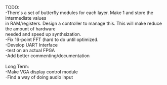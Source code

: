 TODO: <br>
-There's a set of butterfly modules for each layer. Make 1 and store the intermediate values<br>
in RAM/registers. Design a controller to manage this. This will make reduce the amount of hardware <br>
needed and speed up synthsization. <br>
-Fix 16-point FFT (hard to do until optimized. <br>
-Develop UART Interface <br>
-test on an actual FPGA <br>
-Add better commenting/documentation <br>
<br>
Long Term: <br>
-Make VGA display control module <br>
-Find a way of doing audio input
